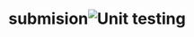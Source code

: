 # submision![Unit testing](https://github.com/99002682/submision/workflows/Unit%20testing/badge.svg)
